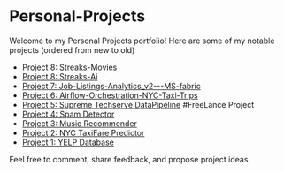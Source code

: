 # Personal-Projects

Welcome to my Personal Projects portfolio! Here are some of my notable projects (ordered from new to old)

- [Project 8: Streaks-Movies](https://github.com/sridharstreaks/Streaks-Movies)
- [Project 8: Streaks-Ai](https://github.com/sridharstreaks/streaks-ai)
- [Project 7: Job-Listings-Analytics_v2---MS-fabric](https://github.com/sridharstreaks/Job-Listings-Analytics_v2---MS-fabric)
- [Project 6: Airflow-Orchestration-NYC-Taxi-Trips](https://github.com/sridharstreaks/Airflow-Orchestration-NYC-Taxi-Trips/tree/main)
- [Project 5: Supreme Techserve DataPipeline](https://github.com/sridharstreaks/Supreme-Techserve-Datapipeline) #FreeLance Project
- [Project 4: Spam Detector](https://github.com/sridharstreaks/Spam-Detector)
- [Project 3: Music Recommender](https://github.com/sridharstreaks/Streaks-Music)
- [Project 2: NYC TaxiFare Predictor](https://github.com/sridharstreaks/NYC_TaxiFare_Prediction)
- [Project 1: YELP Database](https://github.com/sridharstreaks/YELP-Dataset)

Feel free to comment, share feedback, and propose project ideas.
